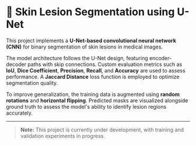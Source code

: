 # 🧬 Skin Lesion Segmentation using U-Net

This project implements a **U-Net-based convolutional neural network (CNN)** for binary segmentation of skin lesions in medical images.

The model architecture follows the U-Net design, featuring encoder-decoder paths with skip connections. Custom evaluation metrics such as **IoU**, **Dice Coefficient**, **Precision**, **Recall**, and **Accuracy** are used to assess performance. A **Jaccard Distance** loss function is employed to optimize segmentation quality.

To improve generalization, the training data is augmented using **random rotations** and **horizontal flipping**. Predicted masks are visualized alongside ground truth to assess the model's ability to identify lesion regions accurately.

---

> **Note:** This project is currently under development, with training and validation experiments in progress.
